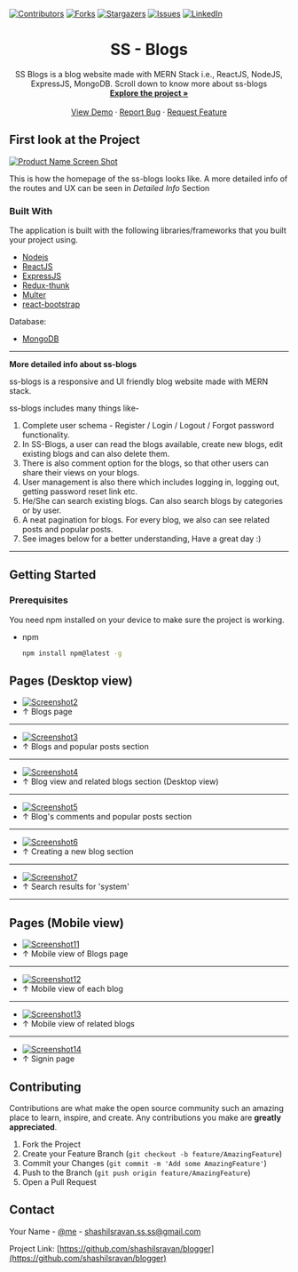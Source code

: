 [![Contributors][contributors-shield]][contributors-url]
[![Forks][forks-shield]][forks-url]
[![Stargazers][stars-shield]][stars-url]
[![Issues][issues-shield]][issues-url]
[![LinkedIn][linkedin-shield]][linkedin-url]

<p align="center">
  <h1 align="center">SS - Blogs</h1>

  <p align="center">
    SS Blogs is a blog website made with MERN Stack i.e., ReactJS, NodeJS, ExpressJS, MongoDB. Scroll down to know more about ss-blogs
    <br />
    <a href="https://github.com/shashilsravan/blogger"><strong>Explore the project »</strong></a>
    <br />
    <br />
    <a href="#">View Demo</a>
    ·
    <a href="https://github.com/shashilsravan/blogger/issues">Report Bug</a>
    ·
    <a href="https://github.com/shashilsravan/blogger/issues">Request Feature</a>
  </p>
</p>


## First look at the Project

[![Product Name Screen Shot][screenshot1]](https://github.com/shashilsravan/blogger)


This is how the homepage of the ss-blogs looks like. A more detailed info of the routes and UX can be seen in *Detailed Info* Section


### Built With

The application is built with the following libraries/frameworks that you built your project using.
* [Nodejs](https://nodejs.org/en/)
* [ReactJS](https://reactjs.org/)
* [ExpressJS](https://expressjs.com/)
* [Redux-thunk](https://github.com/reduxjs/redux-thunk)
* [Multer](https://www.npmjs.com/package/multer)
* [react-bootstrap](https://react-bootstrap.github.io/)

Database:
* [MongoDB](https://www.mongodb.com/)

<hr />

**More detailed info about ss-blogs**

ss-blogs is a responsive and UI friendly blog website made with MERN stack.

ss-blogs includes many things like-
1. Complete user schema - Register / Login / Logout / Forgot password functionality.
2. In SS-Blogs, a user can read the blogs available, create new blogs, edit existing blogs and can also delete them.
3. There is also comment option for the blogs, so that other users can share their views on your blogs.
4. User management is also there which includes logging in, logging out, getting password reset link etc.
5. He/She can search existing blogs. Can also search blogs by categories or by user.
6. A neat pagination for blogs. For every blog, we also can see related posts and popular posts.
7. See images below for a better understanding, Have a great day :)

<hr />

## Getting Started

### Prerequisites

You need npm installed on your device to make sure the project is working.
* npm
  ```sh
  npm install npm@latest -g
  ```
  

## Pages (Desktop view)
* [![Screenshot2][screenshot2]](https://github.com/shashilsravan/blogger)
* ↑ Blogs page 

<hr />

* [![Screenshot3][screenshot3]](https://github.com/shashilsravan/blogger)
* ↑ Blogs and popular posts section

<hr />

* [![Screenshot4][screenshot4]](https://github.com/shashilsravan/blogger)
* ↑ Blog view and related blogs section (Desktop view)

<hr />

* [![Screenshot5][screenshot5]](https://github.com/shashilsravan/blogger)
* ↑ Blog's comments and popular posts section

<hr />

* [![Screenshot6][screenshot6]](https://github.com/shashilsravan/blogger)
* ↑ Creating a new blog section

<hr />

* [![Screenshot7][screenshot7]](https://github.com/shashilsravan/blogger)
* ↑ Search results for 'system'

<hr />

## Pages (Mobile view)
* [![Screenshot11][screenshot11]](https://github.com/shashilsravan/blogger)
* ↑ Mobile view of Blogs page

<hr />

* [![Screenshot12][screenshot12]](https://github.com/shashilsravan/blogger)
* ↑ Mobile view of each blog

<hr />

* [![Screenshot13][screenshot13]](https://github.com/shashilsravan/blogger)
* ↑ Mobile view of related blogs

<hr />

* [![Screenshot14][screenshot14]](https://github.com/shashilsravan/blogger)
* ↑ Signin page


## Contributing

Contributions are what make the open source community such an amazing place to learn, inspire, and create. Any contributions you make are **greatly appreciated**.

1. Fork the Project
2. Create your Feature Branch (`git checkout -b feature/AmazingFeature`)
3. Commit your Changes (`git commit -m 'Add some AmazingFeature'`)
4. Push to the Branch (`git push origin feature/AmazingFeature`)
5. Open a Pull Request



<!-- CONTACT -->
## Contact

Your Name - [@me](https://twitter.com/shashilSravan45) - shashilsravan.ss.ss@gmail.com

Project Link: [https://github.com/shashilsravan/blogger](https://github.com/shashilsravan/blogger)



[contributors-shield]: https://img.shields.io/github/contributors/shashilsravan/blogger.svg?style=for-the-badge
[contributors-url]: https://github.com/shashilsravan/blogger/graphs/contributors
[forks-shield]: https://img.shields.io/github/forks/shashilsravan/blogger.svg?style=for-the-badge
[forks-url]: https://github.com/shashilsravan/blogger/network/members
[stars-shield]: https://img.shields.io/github/stars/shashilsravan/blogger.svg?style=for-the-badge
[stars-url]: https://github.com/shashilsravan/blogger/stargazers
[issues-shield]: https://img.shields.io/github/issues/shashilsravan/blogger.svg?style=for-the-badge
[issues-url]: https://github.com/shashilsravan/blogger/issues
[license-shield]: https://img.shields.io/github/license/othneildrew/Best-README-Template.svg?style=for-the-badge
[license-url]: https://github.com/shashilsravan/blogger
[linkedin-shield]: https://img.shields.io/badge/-LinkedIn-black.svg?style=for-the-badge&logo=linkedin&colorB=555
[linkedin-url]: https://www.linkedin.com/in/shashil-sravan-a5b201191/
[screenshot1]: images/screenshot1.png
[screenshot2]: images/screenshot2.png
[screenshot3]: images/screenshot3.png
[screenshot4]: images/screenshot4.png
[screenshot5]: images/screenshot5.png
[screenshot6]: images/screenshot6.png
[screenshot7]: images/screenshot7.png
[screenshot11]: images/screenshot11.png
[screenshot12]: images/screenshot12.png
[screenshot13]: images/screenshot13.png
[screenshot14]: images/screenshot14.png
